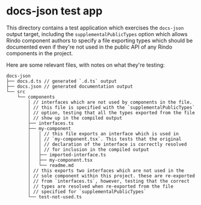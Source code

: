 # docs-json test app

This directory contains a test application which exercises the `docs-json`
output target, including the `supplementalPublicTypes` option which allows
Rindo component authors to specify a file exporting types which should be
documented even if they're not used in the public API of any Rindo components
in the project.

Here are some relevant files, with notes on what they're testing:

```
docs-json
├── docs.d.ts // generated `.d.ts` output
├── docs.json // generated documentation output
└── src
    └── components
        │ // interfaces which are not used by components in the file.
        │ // this file is specified with the `supplementalPublicTypes`
        │ // option, testing that all the types exported from the file
        │ // show up in the compiled output
        ├── interfaces.ts
        ├── my-component
        │   │ // this file exports an interface which is used in
        │   │ // `my-component.tsx`. This tests that the original
        │   │ // declaration of the interface is correctly resolved
        │   │ // for inclusion in the compiled output
        │   ├── imported-interface.ts
        │   ├── my-component.tsx
        │   └── readme.md
        │ // this exports two interfaces which are not used in the
        │ // sole component within this project. these are re-exported
        │ // from `interfaces.ts`, however, testing that the correct
        │ // types are resolved when re-exported from the file
        │ // specified for `supplementalPublicTypes`
        └── test-not-used.ts
```